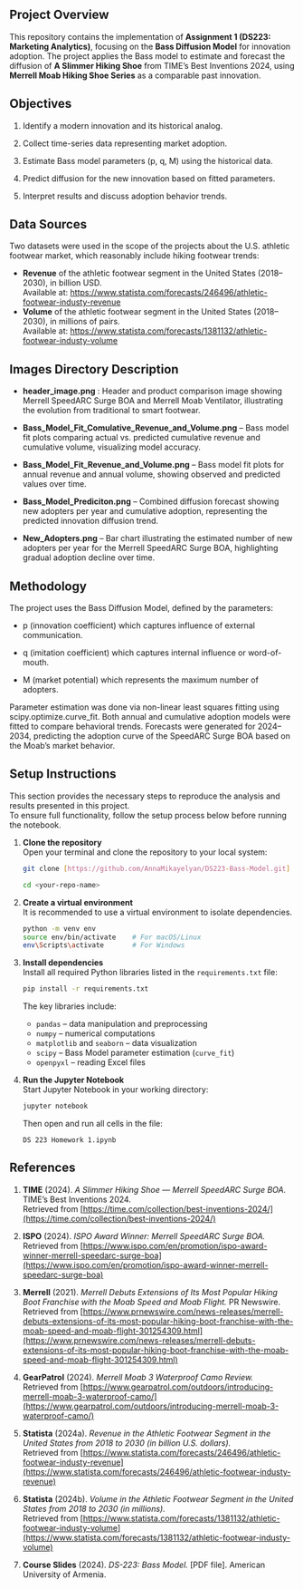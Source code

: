 ## Project Overview

This repository contains the implementation of **Assignment 1 (DS223: Marketing Analytics)**, focusing on the **Bass Diffusion Model** for innovation adoption. The project applies the Bass model to estimate and forecast the diffusion of **A Slimmer Hiking Shoe** from TIME’s Best Inventions 2024, using **Merrell Moab Hiking Shoe Series** as a comparable past innovation.


## Objectives

1. Identify a modern innovation and its historical analog.

2. Collect time-series data representing market adoption.

3. Estimate Bass model parameters (p, q, M) using the historical data.

4. Predict diffusion for the new innovation based on fitted parameters.

5. Interpret results and discuss adoption behavior trends.


## Data Sources

Two datasets were used in the scope of the projects about the U.S. athletic footwear market, which reasonably include hiking footwear trends:

- **Revenue** of the athletic footwear segment in the United States (2018–2030), in billion USD.  
  Available at: <https://www.statista.com/forecasts/246496/athletic-footwear-industy-revenue>  
- **Volume** of the athletic footwear segment in the United States (2018–2030), in millions of pairs.  
  Available at: <https://www.statista.com/forecasts/1381132/athletic-footwear-industy-volume>


## Images Directory Description

* **header_image.png** : Header and product comparison image showing Merrell SpeedARC Surge BOA and Merrell Moab Ventilator, illustrating the evolution from traditional to smart footwear.

* **Bass_Model_Fit_Comulative_Revenue_and_Volume.png** – Bass model fit plots comparing actual vs. predicted cumulative revenue and cumulative volume, visualizing model accuracy.

* **Bass_Model_Fit_Revenue_and_Volume.png** – Bass model fit plots for annual revenue and annual volume, showing observed and predicted values over time.

* **Bass_Model_Prediciton.png** – Combined diffusion forecast showing new adopters per year and cumulative adoption, representing the predicted innovation diffusion trend.

* **New_Adopters.png** – Bar chart illustrating the estimated number of new adopters per year for the Merrell SpeedARC Surge BOA, highlighting gradual adoption decline over time.


## Methodology

The project uses the Bass Diffusion Model, defined by the parameters:
* p (innovation coefficient) which captures influence of external communication.

* q (imitation coefficient) which captures internal influence or word-of-mouth.

* M (market potential) which represents the maximum number of adopters.

Parameter estimation was done via non-linear least squares fitting using scipy.optimize.curve_fit.
Both annual and cumulative adoption models were fitted to compare behavioral trends. Forecasts were generated for 2024–2034, predicting the adoption curve of the SpeedARC Surge BOA based on the Moab’s market behavior.

## Setup Instructions

This section provides the necessary steps to reproduce the analysis and results presented in this project.  
To ensure full functionality, follow the setup process below before running the notebook.  

1. **Clone the repository**  
   Open your terminal and clone the repository to your local system:  
   ```bash
   git clone [https://github.com/AnnaMikayelyan/DS223-Bass-Model.git]
   
   cd <your-repo-name>
   ```

2. **Create a virtual environment**  
   It is recommended to use a virtual environment to isolate dependencies.  
   ```bash
   python -m venv env
   source env/bin/activate    # For macOS/Linux
   env\Scripts\activate       # For Windows
   ```

3. **Install dependencies**  
   Install all required Python libraries listed in the `requirements.txt` file:  
   ```bash
   pip install -r requirements.txt
   ```
   The key libraries include:  
   - `pandas` – data manipulation and preprocessing  
   - `numpy` – numerical computations  
   - `matplotlib` and `seaborn` – data visualization  
   - `scipy` – Bass Model parameter estimation (`curve_fit`)  
   - `openpyxl` – reading Excel files  

4. **Run the Jupyter Notebook**  
   Start Jupyter Notebook in your working directory:  
   ```bash
   jupyter notebook
   ```
   Then open and run all cells in the file:  
   ```
   DS 223 Homework 1.ipynb
   ```

## References

1. **TIME** (2024). *A Slimmer Hiking Shoe — Merrell SpeedARC Surge BOA.* TIME’s Best Inventions 2024.  
   Retrieved from [https://time.com/collection/best-inventions-2024/](https://time.com/collection/best-inventions-2024/)

2. **ISPO** (2024). *ISPO Award Winner: Merrell SpeedARC Surge BOA.*  
   Retrieved from [https://www.ispo.com/en/promotion/ispo-award-winner-merrell-speedarc-surge-boa](https://www.ispo.com/en/promotion/ispo-award-winner-merrell-speedarc-surge-boa)

3. **Merrell** (2021). *Merrell Debuts Extensions of Its Most Popular Hiking Boot Franchise with the Moab Speed and Moab Flight.* PR Newswire.  
   Retrieved from [https://www.prnewswire.com/news-releases/merrell-debuts-extensions-of-its-most-popular-hiking-boot-franchise-with-the-moab-speed-and-moab-flight-301254309.html](https://www.prnewswire.com/news-releases/merrell-debuts-extensions-of-its-most-popular-hiking-boot-franchise-with-the-moab-speed-and-moab-flight-301254309.html)

4. **GearPatrol** (2024). *Merrell Moab 3 Waterproof Camo Review.*  
   Retrieved from [https://www.gearpatrol.com/outdoors/introducing-merrell-moab-3-waterproof-camo/](https://www.gearpatrol.com/outdoors/introducing-merrell-moab-3-waterproof-camo/)

5. **Statista** (2024a). *Revenue in the Athletic Footwear Segment in the United States from 2018 to 2030 (in billion U.S. dollars).*  
   Retrieved from [https://www.statista.com/forecasts/246496/athletic-footwear-industy-revenue](https://www.statista.com/forecasts/246496/athletic-footwear-industy-revenue)

6. **Statista** (2024b). *Volume in the Athletic Footwear Segment in the United States from 2018 to 2030 (in millions).*  
   Retrieved from [https://www.statista.com/forecasts/1381132/athletic-footwear-industy-volume](https://www.statista.com/forecasts/1381132/athletic-footwear-industy-volume)

7. **Course Slides** (2024). *DS-223: Bass Model.* [PDF file]. American University of Armenia.
